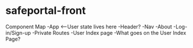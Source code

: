 # safeportal-front

Component Map
-App <--User state lives here
    -Header?
        -Nav
    -About
    -Log-in/Sign-up
    -Private Routes
        -User Index page
            -What goes on the User Index Page?


